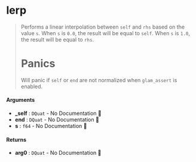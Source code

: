 # lerp

>  Performs a linear interpolation between `self` and `rhs` based on
>  the value `s`.
>  When `s` is `0.0`, the result will be equal to `self`.  When `s`
>  is `1.0`, the result will be equal to `rhs`.
>  # Panics
>  Will panic if `self` or `end` are not normalized when `glam_assert` is enabled.

#### Arguments

- **\_self** : `DQuat` \- No Documentation 🚧
- **end** : `DQuat` \- No Documentation 🚧
- **s** : `f64` \- No Documentation 🚧

#### Returns

- **arg0** : `DQuat` \- No Documentation 🚧
